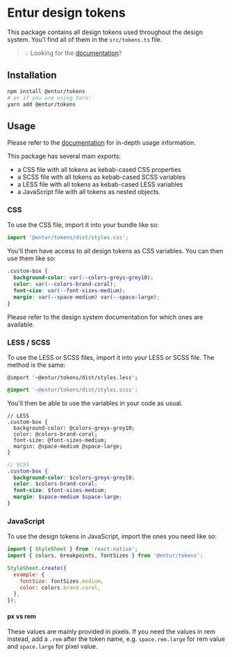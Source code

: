 # Entur design tokens

This package contains all design tokens used throughout the design system. You'l find all of them in the `src/tokens.ts` file.

> 💡 Looking for the [documentation](https://design.entur.no/komponenter/resources/tokens)?

## Installation

```sh
npm install @entur/tokens
# or if you are using Yarn:
yarn add @entur/tokens
```

## Usage

Please refer to the [documentation](https://design.entur.no/komponenter/resources/tokens) for in-depth usage information.

This package has several main exports:

- a CSS file with all tokens as kebab-cased CSS properties
- a SCSS file with all tokens as kebab-cased SCSS variables
- a LESS file with all tokens as kebab-cased LESS variables
- a JavaScript file with all tokens as nested objects.

### CSS

To use the CSS file, import it into your bundle like so:

```js
import '@entur/tokens/dist/styles.css';
```

You'll then have access to all design tokens as CSS variables. You can then use them like so:

```css
.custom-box {
  background-color: var(--colors-greys-grey10);
  color: var(--colors-brand-coral);
  font-size: var(--font-sizes-medium);
  margin: var(--space-medium) var(--space-large);
}
```

Please refer to the design system documentation for which ones are available.

### LESS / SCSS

To use the LESS or SCSS files, import it into your LESS or SCSS file. The method is the same:

```less
@import '~@entur/tokens/dist/styles.less';
```

```scss
@import '~@entur/tokens/dist/styles.scss';
```

You'll then be able to use the variables in your code as usual.

```less
// LESS
.custom-box {
  background-color: @colors-greys-grey10;
  color: @colors-brand-coral;
  font-size: @font-sizes-medium;
  margin: @space-medium @space-large;
}
```

```scss
// SCSS
.custom-box {
  background-color: $colors-greys-grey10;
  color: $colors-brand-coral;
  font-size: $font-sizes-medium;
  margin: $space-medium $space-large;
}
```

### JavaScript

To use the design tokens in JavaScript, import the ones you need like so:

```js
import { StyleSheet } from 'react-native';
import { colors, breakpoints, fontSizes } from '@entur/tokens';

StyleSheet.create({
  example: {
    fontSize: fontSizes.medium,
    color: colors.brand.coral,
  },
});
```

#### px vs rem

These values are mainly provided in pixels. If you need the values in rem instead, add a `.rem` after the token name, e.g. `space.rem.large` for rem value and `space.large` for pixel value.
